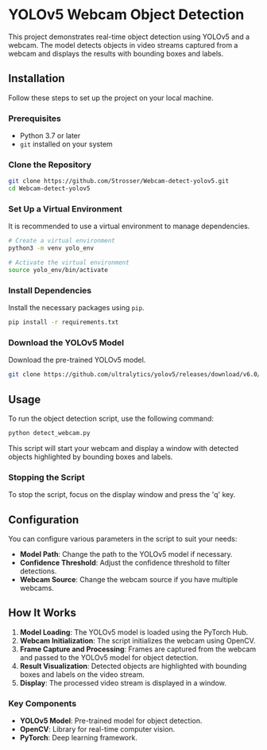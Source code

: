 # YOLOv5 Webcam Object Detection

This project demonstrates real-time object detection using YOLOv5 and a webcam. The model detects objects in video streams captured from a webcam and displays the results with bounding boxes and labels.

## Installation

Follow these steps to set up the project on your local machine.

### Prerequisites

- Python 3.7 or later
- `git` installed on your system

### Clone the Repository

```sh
git clone https://github.com/Strosser/Webcam-detect-yolov5.git
cd Webcam-detect-yolov5
```

### Set Up a Virtual Environment

It is recommended to use a virtual environment to manage dependencies.

```sh
# Create a virtual environment
python3 -m venv yolo_env

# Activate the virtual environment
source yolo_env/bin/activate
```

### Install Dependencies

Install the necessary packages using `pip`.

```sh
pip install -r requirements.txt
```

### Download the YOLOv5 Model

Download the pre-trained YOLOv5 model.

```sh
git clone https://github.com/ultralytics/yolov5/releases/download/v6.0/yolov5s.pt
```

## Usage

To run the object detection script, use the following command:

```sh
python detect_webcam.py
```

This script will start your webcam and display a window with detected objects highlighted by bounding boxes and labels.

### Stopping the Script

To stop the script, focus on the display window and press the 'q' key.

## Configuration

You can configure various parameters in the script to suit your needs:

- **Model Path**: Change the path to the YOLOv5 model if necessary.
- **Confidence Threshold**: Adjust the confidence threshold to filter detections.
- **Webcam Source**: Change the webcam source if you have multiple webcams.

## How It Works

1. **Model Loading**: The YOLOv5 model is loaded using the PyTorch Hub.
2. **Webcam Initialization**: The script initializes the webcam using OpenCV.
3. **Frame Capture and Processing**: Frames are captured from the webcam and passed to the YOLOv5 model for object detection.
4. **Result Visualization**: Detected objects are highlighted with bounding boxes and labels on the video stream.
5. **Display**: The processed video stream is displayed in a window.

### Key Components

- **YOLOv5 Model**: Pre-trained model for object detection.
- **OpenCV**: Library for real-time computer vision.
- **PyTorch**: Deep learning framework.
